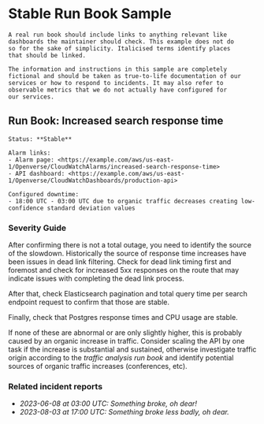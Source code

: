# Stable Run Book Sample

```{tip}
A real run book should include links to anything relevant like
dashboards the maintainer should check. This example does not do
so for the sake of simplicity. Italicised terms identify places
that should be linked.
```

```{caution}
The information and instructions in this sample are completely
fictional and should be taken as true-to-life documentation of our
services or how to respond to incidents. It may also refer to
observable metrics that we do not actually have configured for
our services.
```

## Run Book: Increased search response time

```{admonition} Metadata
Status: **Stable**

Alarm links:
- Alarm page: <https://example.com/aws/us-east-1/Openverse/CloudWatchAlarms/increased-search-response-time>
- API dashboard: <https://example.com/aws/us-east-1/Openverse/CloudWatchDashboards/production-api>

Configured downtime:
- 18:00 UTC - 03:00 UTC due to organic traffic decreases creating low-confidence standard deviation values
```

### Severity Guide

After confirming there is not a total outage, you need to identify the source of
the slowdown. Historically the source of response time increases have been
issues in dead link filtering. Check for dead link timing first and foremost and
check for increased 5xx responses on the route that may indicate issues with completing
the dead link process.

After that, check Elasticsearch pagination and total query time per search
endpoint request to confirm that those are stable.

Finally, check that Postgres response times and CPU usage are stable.

If none of these are abnormal or are only slightly higher, this is probably
caused by an organic increase in traffic. Consider scaling the API by one task
if the increase is substantial and sustained, otherwise investigate traffic
origin according to the _traffic analysis run book_ and identify potential
sources of organic traffic increases (conferences, etc).

### Related incident reports

- _2023-06-08 at 03:00 UTC: Something broke, oh dear!_
- _2023-08-03 at 17:00 UTC: Something broke less badly, oh dear._
